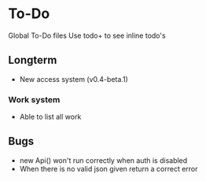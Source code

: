 # To-Do

Global To-Do files
Use todo+ to see inline todo's

## Longterm

 - New access system (v0.4-beta.1)

### Work system

 - Able to list all work

## Bugs

 - new Api() won't run correctly when auth is disabled
 - When there is no valid json given return a correct error